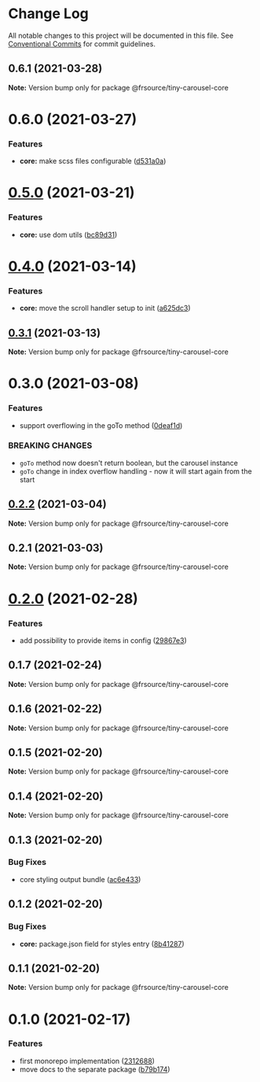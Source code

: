 # Change Log

All notable changes to this project will be documented in this file.
See [Conventional Commits](https://conventionalcommits.org) for commit guidelines.

## 0.6.1 (2021-03-28)

**Note:** Version bump only for package @frsource/tiny-carousel-core





# 0.6.0 (2021-03-27)


### Features

* **core:** make scss files configurable ([d531a0a](https://github.com/FRSource/tiny-carousel/commit/d531a0ac40f001f3bc4d4dc5285ea22829b5f644))





# [0.5.0](https://github.com/FRSource/tiny-carousel/compare/@frsource/tiny-carousel-core@0.4.0...@frsource/tiny-carousel-core@0.5.0) (2021-03-21)


### Features

* **core:** use dom utils ([bc89d31](https://github.com/FRSource/tiny-carousel/commit/bc89d31cb0f8e48bcd5ac278ebadebf822b425e9))





# [0.4.0](https://github.com/FRSource/tiny-carousel/compare/@frsource/tiny-carousel-core@0.3.1...@frsource/tiny-carousel-core@0.4.0) (2021-03-14)


### Features

* **core:** move the scroll handler setup to init ([a625dc3](https://github.com/FRSource/tiny-carousel/commit/a625dc398824bae4940f32a43cf2884390d668fc))





## [0.3.1](https://github.com/FRSource/tiny-carousel/compare/@frsource/tiny-carousel-core@0.3.0...@frsource/tiny-carousel-core@0.3.1) (2021-03-13)

**Note:** Version bump only for package @frsource/tiny-carousel-core





# 0.3.0 (2021-03-08)


### Features

* support overflowing in the goTo method ([0deaf1d](https://github.com/FRSource/tiny-carousel/commit/0deaf1dfa7f17f55c2d4c454d1cc10f18ad7f8a0))


### BREAKING CHANGES

* `goTo` method now doesn't return boolean, but the carousel instance
* `goTo` change in index overflow handling - now it will start again from the start





## [0.2.2](https://github.com/FRSource/tiny-carousel/compare/@frsource/tiny-carousel-core@0.2.1...@frsource/tiny-carousel-core@0.2.2) (2021-03-04)

**Note:** Version bump only for package @frsource/tiny-carousel-core





## 0.2.1 (2021-03-03)

**Note:** Version bump only for package @frsource/tiny-carousel-core





# [0.2.0](https://github.com/FRSource/tiny-carousel/compare/@frsource/tiny-carousel-core@0.1.7...@frsource/tiny-carousel-core@0.2.0) (2021-02-28)


### Features

* add possibility to provide items in config ([29867e3](https://github.com/FRSource/tiny-carousel/commit/29867e39526acd4d28c1efe0301a745520ca5880))





## 0.1.7 (2021-02-24)

**Note:** Version bump only for package @frsource/tiny-carousel-core





## 0.1.6 (2021-02-22)

**Note:** Version bump only for package @frsource/tiny-carousel-core





## 0.1.5 (2021-02-20)

**Note:** Version bump only for package @frsource/tiny-carousel-core





## 0.1.4 (2021-02-20)

**Note:** Version bump only for package @frsource/tiny-carousel-core





## 0.1.3 (2021-02-20)


### Bug Fixes

* core styling output bundle ([ac6e433](https://github.com/FRSource/tiny-carousel/commit/ac6e433d8496b99ab7ffb68cbf58bf8b6d3d0ce0))





## 0.1.2 (2021-02-20)


### Bug Fixes

* **core:** package.json field for styles entry ([8b41287](https://github.com/FRSource/tiny-carousel/commit/8b412873818cc94e6810f3247046477a53d150ed))





## 0.1.1 (2021-02-20)

**Note:** Version bump only for package @frsource/tiny-carousel-core





# 0.1.0 (2021-02-17)


### Features

* first monorepo implementation ([2312688](https://github.com/FRSource/tiny-carousel/commit/2312688645844099d71c228e9c94c5313fe33a61))
* move docs to the separate package ([b79b174](https://github.com/FRSource/tiny-carousel/commit/b79b174774e401d09ba2fd3877475741282c6eca))
